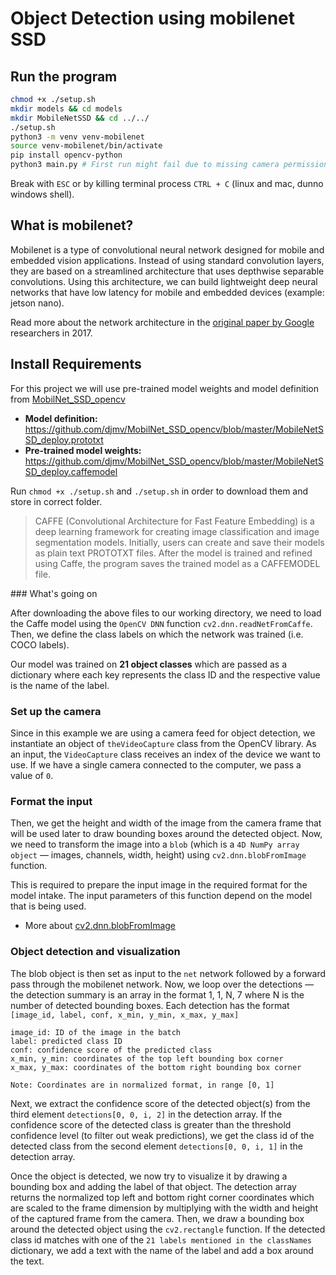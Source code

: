 # Object Detection using mobilenet SSD

## Run the program

```bash
chmod +x ./setup.sh
mkdir models && cd models
mkdir MobileNetSSD && cd ../../
./setup.sh
python3 -m venv venv-mobilenet
source venv-mobilenet/bin/activate
pip install opencv-python
python3 main.py # First run might fail due to missing camera permission
```

Break with `ESC` or by killing terminal process `CTRL + C` (linux and mac, dunno windows shell).

## What is mobilenet?

Mobilenet is a type of convolutional neural network designed for mobile and embedded vision applications. Instead of using standard convolution layers, they are based on a streamlined architecture that uses depthwise separable convolutions. Using this architecture, we can build lightweight deep neural networks that have low latency for mobile and embedded devices (example: jetson nano).

Read more about the network architecture in the [original paper by Google](https://arxiv.org/abs/1704.04861v1) researchers in 2017.

## Install Requirements

For this project we will use pre-trained model weights and model definition from [MobilNet_SSD_opencv](https://github.com/djmv/MobilNet_SSD_opencv)

- **Model definition:** https://github.com/djmv/MobilNet_SSD_opencv/blob/master/MobileNetSSD_deploy.prototxt
- **Pre-trained model weights:** https://github.com/djmv/MobilNet_SSD_opencv/blob/master/MobileNetSSD_deploy.caffemodel

Run `chmod +x ./setup.sh` and `./setup.sh` in order to download them and store in correct folder.

> CAFFE (Convolutional Architecture for Fast Feature Embedding) is a deep learning framework for creating image classification and image segmentation models. Initially, users can create and save their models as plain text PROTOTXT files. After the model is trained and refined using Caffe, the program saves the trained model as a CAFFEMODEL file.

### What's going on

After downloading the above files to our working directory, we need to load the Caffe model using the `OpenCV DNN` function `cv2.dnn.readNetFromCaffe`. Then, we define the class labels on which the network was trained (i.e. COCO labels).

Our model was trained on **21 object classes** which are passed as a dictionary where each key represents the class ID and the respective value is the name of the label.

### Set up the camera

Since in this example we are using a camera feed for object detection, we instantiate an object of `theVideoCapture` class from the OpenCV library. As an input, the `VideoCapture` class receives an index of the device we want to use. If we have a single camera connected to the computer, we pass a value of `0`.

### Format the input

Then, we get the height and width of the image from the camera frame that will be used later to draw bounding boxes around the detected object. Now, we need to transform the image into a `blob` (which is a `4D NumPy array object` — images, channels, width, height) using `cv2.dnn.blobFromImage` function.

This is required to prepare the input image in the required format for the model intake. The input parameters of this function depend on the model that is being used.

- More about [cv2.dnn.blobFromImage](https://pyimagesearch.com/2017/11/06/deep-learning-opencvs-blobfromimage-works/)

### Object detection and visualization

The blob object is then set as input to the `net` network followed by a forward pass through the mobilenet network. Now, we loop over the detections — the detection summary is an array in the format 1, 1, N, 7 where N is the number of detected bounding boxes. Each detection has the format `[image_id, label, conf, x_min, y_min, x_max, y_max]`

```
image_id: ID of the image in the batch
label: predicted class ID
conf: confidence score of the predicted class
x_min, y_min: coordinates of the top left bounding box corner
x_max, y_max: coordinates of the bottom right bounding box corner

Note: Coordinates are in normalized format, in range [0, 1]
```

Next, we extract the confidence score of the detected object(s) from the third element `detections[0, 0, i, 2]` in the detection array. If the confidence score of the detected class is greater than the threshold confidence level (to filter out weak predictions), we get the class id of the detected class from the second element `detections[0, 0, i, 1]` in the detection array.

Once the object is detected, we now try to visualize it by drawing a bounding box and adding the label of that object. The detection array returns the normalized top left and bottom right corner coordinates which are scaled to the frame dimension by multiplying with the width and height of the captured frame from the camera. Then, we draw a bounding box around the detected object using the `cv2.rectangle` function. If the detected class id matches with one of the `21 labels mentioned in the classNames` dictionary, we add a text with the name of the label and add a box around the text.
